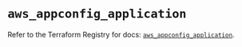 # `aws_appconfig_application`

Refer to the Terraform Registry for docs: [`aws_appconfig_application`](https://registry.terraform.io/providers/hashicorp/aws/5.41.0/docs/resources/appconfig_application).

